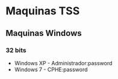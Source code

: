 # Maquinas TSS

## Maquinas Windows

### 32 bits

* Windows XP - Administrador:password
* Windows 7 - CPHE:password
